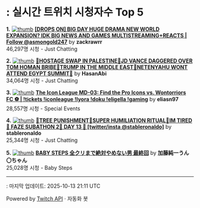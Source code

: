 # : 실시간 트위치 시청자수 Top 5

**1.** [![thumb](https://static-cdn.jtvnw.net/previews-ttv/live_user_zackrawrr-320x180.jpg)](https://twitch.tv/zackrawrr)
**[[DROPS ON] BIG DAY HUGE DRAMA NEW WORLD EXPANSION? IDK BIG NEWS AND GAMES MULTISTREAMING+REACTS | Follow  @asmongold247](https://twitch.tv/zackrawrr)** by **zackrawrr**<br>46,297명 시청  - Just Chatting

**2.** [![thumb](https://static-cdn.jtvnw.net/previews-ttv/live_user_hasanabi-320x180.jpg)](https://twitch.tv/HasanAbi)
**[🚨HOSTAGE SWAP IN PALESTINE🚨JD VANCE DAGGERED OVER TOM HOMAN BRIBE🚨TRUMP IN THE MIDDLE EAST🚨NETENYAHU WONT ATTEND EGYPT SUMMIT🚨](https://twitch.tv/HasanAbi)** by **HasanAbi**<br>34,064명 시청  - Just Chatting

**3.** [![thumb](https://static-cdn.jtvnw.net/previews-ttv/live_user_eliasn97-320x180.jpg)](https://twitch.tv/eliasn97)
**[The Icon League MD-03: Find the Pro Icons vs. Wontorriors FC ⚽ | !tickets !iconleague !lyora !doku !eligella !gaming](https://twitch.tv/eliasn97)** by **eliasn97**<br>28,557명 시청  - Special Events

**4.** [![thumb](https://static-cdn.jtvnw.net/previews-ttv/live_user_stableronaldo-320x180.jpg)](https://twitch.tv/stableronaldo)
**[🎃TREE PUNISHMENT🎃SUPER HUMILIATION RITUAL🎃IM TIRED🎃 FAZE SUBATHON 2🎃 DAY 13 🎃 [twitter/insta @stableronaldo]](https://twitch.tv/stableronaldo)** by **stableronaldo**<br>25,344명 시청  - Just Chatting

**5.** [![thumb](https://static-cdn.jtvnw.net/previews-ttv/live_user_kato_junichi0817-320x180.jpg)](https://twitch.tv/加藤純一うん〇ちゃん)
**[BABY STEPS 全クリまで絶対やめない男 最終回](https://twitch.tv/加藤純一うん〇ちゃん)** by **加藤純一うん〇ちゃん**<br>25,028명 시청  - Baby Steps


---
: 마지막 업데이트: 2025-10-13 21:11 UTC

Powered by [Twitch API](https://dev.twitch.tv/docs/api/reference) · 자동화 봇